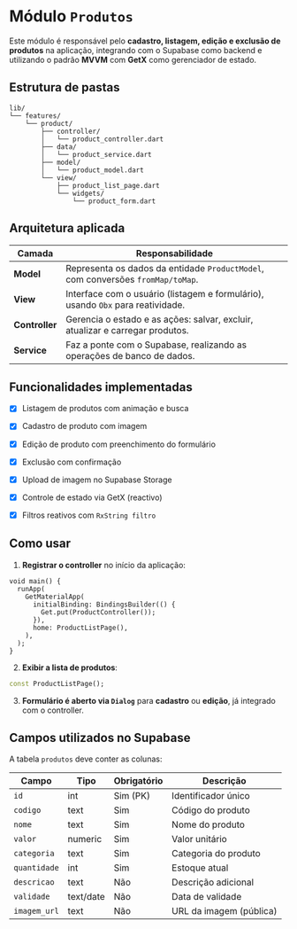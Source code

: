 
#  Módulo `Produtos`

Este módulo é responsável pelo **cadastro, listagem, edição e exclusão de produtos** na aplicação, integrando com o Supabase como backend e utilizando o padrão **MVVM** com **GetX** como gerenciador de estado.


##  Estrutura de pastas

```
lib/
└── features/
    └── product/
        ├── controller/
        │   └── product_controller.dart
        ├── data/
        │   └── product_service.dart
        ├── model/
        │   └── product_model.dart
        └── view/
            ├── product_list_page.dart
            └── widgets/
                └── product_form.dart
```


##  Arquitetura aplicada

| Camada       | Responsabilidade                                                                 |
|--------------|-----------------------------------------------------------------------------------|
| **Model**    | Representa os dados da entidade `ProductModel`, com conversões `fromMap/toMap`.  |
| **View**     | Interface com o usuário (listagem e formulário), usando `Obx` para reatividade.   |
| **Controller** | Gerencia o estado e as ações: salvar, excluir, atualizar e carregar produtos.   |
| **Service**  | Faz a ponte com o Supabase, realizando as operações de banco de dados.            |



##  Funcionalidades implementadas

- [x] Listagem de produtos com animação e busca
- [x] Cadastro de produto com imagem
- [x] Edição de produto com preenchimento do formulário
- [x] Exclusão com confirmação
- [x] Upload de imagem no Supabase Storage
- [x] Controle de estado via GetX (reactivo)
- [x] Filtros reativos com `RxString filtro`



##  Como usar

1. **Registrar o controller** no início da aplicação:

```
void main() {
  runApp(
    GetMaterialApp(
      initialBinding: BindingsBuilder(() {
        Get.put(ProductController());
      }),
      home: ProductListPage(),
    ),
  );
}
```

2. **Exibir a lista de produtos**:

```dart
const ProductListPage();
```

3. **Formulário é aberto via `Dialog`** para **cadastro** ou **edição**, já integrado com o controller.


##  Campos utilizados no Supabase

A tabela `produtos` deve conter as colunas:

| Campo          | Tipo       | Obrigatório | Descrição                    |
|----------------|------------|-------------|------------------------------|
| `id`           | int        | Sim (PK)    | Identificador único          |
| `codigo`       | text       | Sim         | Código do produto            |
| `nome`         | text       | Sim         | Nome do produto              |
| `valor`        | numeric    | Sim         | Valor unitário               |
| `categoria`    | text       | Sim         | Categoria do produto         |
| `quantidade`   | int        | Sim         | Estoque atual                |
| `descricao`    | text       | Não         | Descrição adicional          |
| `validade`     | text/date  | Não         | Data de validade             |
| `imagem_url`   | text       | Não         | URL da imagem (pública)      |


